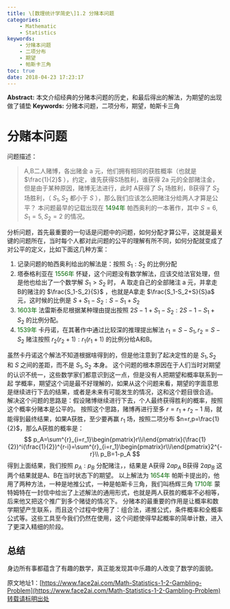 ```yaml
---
title: \[数理统计学简史\]1.2 分赌本问题
categories:
    - Mathematic
    - Statistics
keywords:
    - 分赌本问题
    - 二项分布
    - 期望
    - 帕斯卡三角
toc: true
date: 2018-04-23 17:23:17
---
```


**Abstract:** 本文介绍经典的分赌本问题的历史，和最后得出的解法，为期望的出现做了铺垫
**Keywords:** 分赌本问题，二项分布，期望，帕斯卡三角

<!--more-->
# 分赌本问题
问题描述：
> A,B二人赌博，各出赌金 a 元，他们拥有相同的获胜概率（也就是 $\frac{1}{2}$ ），约定，谁先获得S场胜利，谁获得 2a 元的全部赌注金，但是由于某种原因，赌博无法进行，此时 A获得了 $S_1$ 场胜利，B获得了 $S_2$ 场胜利，（ $S_1,S_2$ 都小于 $S$ ），那么我们应该怎么把赌注分给两人才算是公平？
本问题最早的记载出现在 <font color="006600">1494年</font> 帕西奥利的一本著作，其中 $S=6,S_1=5,S_2=2$ 的情况。

分析问题，首先最重要的一句话是问题中的问题，如何分配才算公平，这就是最关键的问题所在，当时每个人都对此问题的公平的理解有所不同，如何分配就变成了对公平的定义，比如下面这几种方案：
1. 记录问题的帕西奥利给出的解法是：按照 $S_1:S_2$ 的比例分配
2. 塔泰格利亚在 <font color="006600">1556年</font> 怀疑，这个问题没有数学解法，应该交给法官处理，但是他也给出了一个数学解 $S_1>S_2$ 时， A 取走自己的全部赌注 a 元，并拿走 B的赌注的 $\frac{S_1-S_2}{S}$ ，也就是A拿走 $\frac{S_1-S_2+S}{S}a$ 元，这时候的比例是 $S+S_1-S_2:S-S_1+S_2$
3. <font color="006600">1603年</font> 法雷斯泰尼根据某种理由提出按照 $2S-1+S_1-S_2:2S-1-S_1+S_2$ 的比例分配。
4. <font color="006600">1539年</font> 卡丹诺，在其著作中通过比较深的推理提出解法 $r_1=S-S_1,r_2=S-S_2$ 赌注按照 $r_2(r_2+1):r_1(r_1+1)$ 的比例分给A和B。

虽然卡丹诺这个解法不知道根据啥得到的，但是他注意到了起决定性的是 $S_1,S_2$ 和 $S$ 之间的差距，而不是 $S_1,S_2$ 本身。
这个问题的根本原因在于人们当时对期望的认识不统一，这些数学家们都意识到这一点，但是没有人把期望和概率联系到一起
学概率，期望这个词是最不好理解的，如果从这个问题来看，期望的字面意思是继续进行下去的结果，或者是未来有可能发生的情况，这和这个题目很合适。
解决这个问题的思路是：假设赌博继续进行下去，个人最终获得胜利的概率，按照这个概率分赌本是公平的。
按照这个思路，赌博再进行至多 $r=r_1+r_2-1$ 局，就能得到最终结果，如果A获胜，至少要再赢 $r_1$ 场，按照二项分布 $n=r,p=\frac{1}{2}$，那么A获胜的概率是：
$$
p_A=\sum^{r}_{i=r_1}\begin{pmatrix}r\\i\end{pmatrix}(\frac{1}{2})^i(\frac{1}{2})^{r-i}=\sum^{r}_{i=r_1}\begin{pmatrix}r\\i\end{pmatrix}2^{-r}\\
p_B=1-p_A
$$
得到上面结果，我们按照 $p_A:p_B$ 分配赌注，，结果是 A获得 $2ap_A$ B获得 $2ap_B$ 这两个结果就是A、B在当时状态下的期望。
以上解法为 <font color="006600">1654年</font> 帕斯卡提出的，他用了两种方法，一种是地推公式，一种是帕斯卡三角，我们叫杨辉三角
<font color="006600">1710年</font> 蒙特姆特在一封信中给出了上述解法的通用形式，也就是两人获胜的概率不必相等，后来他又把这个推广到多个赌徒的情况下。
分赌本的最重要的作用是让概率和数学期望产生联系，而且这个过程中使用了：组合法，递推公式，条件概率和全概率公式等。这些工具至今我们仍然在使用，这个问题使得早起概率的简单计数，进入了更深入精细的阶段。
## 总结
身边所有事都蕴含了有趣的数学，真正能发现其中乐趣的人改变了数学的面貌。





原文地址1：[https://www.face2ai.com/Math-Statistics-1-2-Gambling-Problem](https://www.face2ai.com/Math-Statistics-1-2-Gambling-Problem)转载请标明出处
